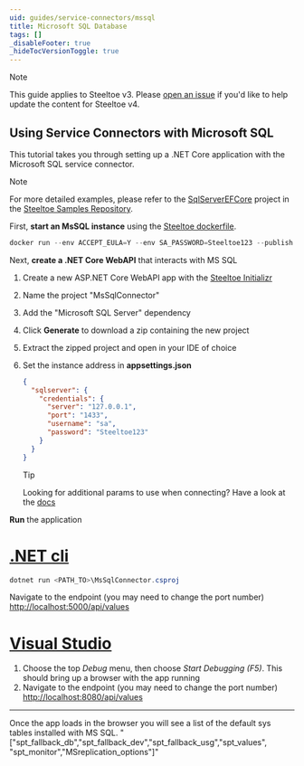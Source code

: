 ```yaml
---
uid: guides/service-connectors/mssql
title: Microsoft SQL Database
tags: []
_disableFooter: true
_hideTocVersionToggle: true
---
```


> [!NOTE]
> This guide applies to Steeltoe v3. Please [open an issue](https://github.com/SteeltoeOSS/Documentation/issues/new/choose) if you'd like to help update the content for Steeltoe v4.

## Using Service Connectors with Microsoft SQL

This tutorial takes you through setting up a .NET Core application with the Microsoft SQL service connector.

> [!NOTE]
> For more detailed examples, please refer to the [SqlServerEFCore](https://github.com/SteeltoeOSS/Samples/tree/main/Connectors/src/SqlServerEFCore) project in the [Steeltoe Samples Repository](https://github.com/SteeltoeOSS/Samples).

First, **start an MsSQL instance** using the [Steeltoe dockerfile](https://github.com/steeltoeoss/dockerfiles).

```powershell
docker run --env ACCEPT_EULA=Y --env SA_PASSWORD=Steeltoe123 --publish 1433:1433 steeltoeoss/mssql
```

Next, **create a .NET Core WebAPI** that interacts with MS SQL

1. Create a new ASP.NET Core WebAPI app with the [Steeltoe Initializr](https://start.steeltoe.io)
1. Name the project "MsSqlConnector"
1. Add the "Microsoft SQL Server" dependency
1. Click **Generate** to download a zip containing the new project
1. Extract the zipped project and open in your IDE of choice
1. Set the instance address in **appsettings.json**

   ```json
   {
     "sqlserver": {
       "credentials": {
         "server": "127.0.0.1",
         "port": "1433",
         "username": "sa",
         "password": "Steeltoe123"
       }
     }
   }
   ```

   > [!TIP]
   > Looking for additional params to use when connecting? Have a look at the [docs](~/api/v3/welcome/index.md)

**Run** the application

# [.NET cli](#tab/cli)

```powershell
dotnet run <PATH_TO>\MsSqlConnector.csproj
```

Navigate to the endpoint (you may need to change the port number) [http://localhost:5000/api/values](http://localhost:5000/api/values)

# [Visual Studio](#tab/vs)

1. Choose the top _Debug_ menu, then choose _Start Debugging (F5)_. This should bring up a browser with the app running
1. Navigate to the endpoint (you may need to change the port number) [http://localhost:8080/api/values](http://localhost:8080/api/values)

---

Once the app loads in the browser you will see a list of the default sys tables installed with MS SQL.
"["spt_fallback_db","spt_fallback_dev","spt_fallback_usg","spt_values", "spt_monitor","MSreplication_options"]"
